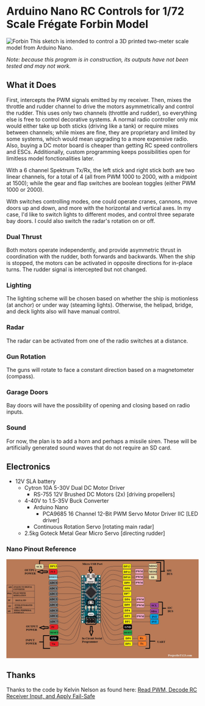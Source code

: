 # Arduino Nano RC Controls for 1/72 Scale Frégate Forbin Model
![Forbin](https://www.corsenetinfos.corsica/photo/art/grande/8284150-12962402.jpg)
This sketch is intended to control a 3D printed two-meter scale model from Arduino Nano.

*Note: because this program is in construction, its outputs have not been tested and may not work.*

## What it Does
First, intercepts the PWM signals emitted by my receiver. Then, mixes the throttle and rudder channel to drive the motors asymmetrically and control the rudder. This uses only two channels (throttle and rudder), so everything else is free to control decorative systems. A normal radio controller only mix would either take up both sticks (driving like a tank) or require mixes between channels; while mixes are fine, they are proprietary and limited by some systems, which would mean upgrading to a more expensive radio. Also, buying a DC motor board is cheaper than getting RC speed controllers and ESCs. Additionally, custom programming keeps possibilities open for limitless model fonctionalities later.

With a 6 channel Spektrum Tx/Rx, the left stick and right stick both are two linear channels, for a total of 4 (all from PWM 1000 to 2000, with a midpoint at 1500); while the gear and flap switches are boolean toggles (either PWM 1000 or 2000).

With switches controlling modes, one could operate cranes, cannons, move doors up and down, and more with the horizontal and vertical axes. In my case, I'd like to switch lights to different modes, and control three separate bay doors. I could also switch the radar's rotation on or off.

### Dual Thrust
Both motors operate independently, and provide asymmetric thrust in coordination with the rudder, both forwards and backwards. When the ship is stopped, the motors can be activated in opposite directions for in-place turns. The rudder signal is intercepted but not changed.

### Lighting
The lighting scheme will be chosen based on whether the ship is motionless (at anchor) or under way (steaming lights). Otherwise, the helipad, bridge, and deck lights also will have manual control.

### Radar
The radar can be activated from one of the radio switches at a distance.

### Gun Rotation
The guns will rotate to face a constant direction based on a magnetometer (compass).

### Garage Doors
Bay doors will have the possibility of opening and closing based on radio inputs.

### Sound
For now, the plan is to add a horn and perhaps a missile siren. These will be artificially generated sound waves that do not require an SD card.

## Electronics
- 12V SLA battery
   - Cytron 10A 5-30V Dual DC Motor Driver
      - RS-755 12V Brushed DC Motors (2x) [driving propellers]
   - 4-40V to 1.5-35V Buck Converter
      - Arduino Nano
         - PCA9685 16 Channel 12-Bit PWM Servo Motor Driver IIC [LED driver]
      - Continuous Rotation Servo [rotating main radar]
   - 2.5kg Goteck Metal Gear Micro Servo [directing rudder]

### Nano Pinout Reference
![Nano Pinout](arduino-nano-pinout.jpg)

## Thanks
Thanks to the code by Kelvin Nelson as found here: [Read PWM, Decode RC Receiver Input, and Apply Fail-Safe](https://create.arduino.cc/projecthub/kelvineyeone/read-pwm-decode-rc-receiver-input-and-apply-fail-safe-6b90eb)
